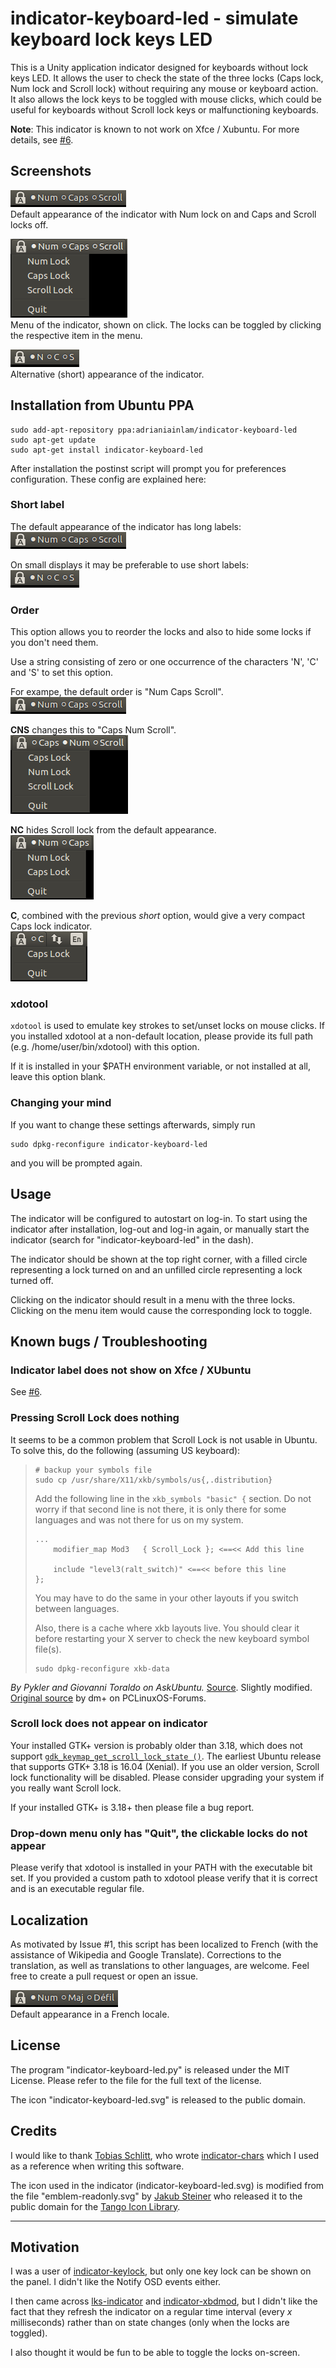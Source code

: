 # indicator-keyboard-led - simulate keyboard lock keys LED

This is a Unity application indicator designed for keyboards without lock
keys LED. It allows the user to check the state of the three locks (Caps lock,
Num lock and Scroll lock) without requiring any mouse or keyboard action. It
also allows the lock keys to be toggled with mouse clicks, which could be
useful for keyboards without Scroll lock keys or malfunctioning keyboards.

**Note**: This indicator is known to not work on Xfce / Xubuntu.
For more details, see [#6](https://github.com/adrianiainlam/indicator-keyboard-led/issues/6).

## Screenshots

![indicator default][sc1]  
Default appearance of the indicator with Num lock on and Caps and Scroll locks
off.

![indicator menu][sc2]  
Menu of the indicator, shown on click. The locks can be toggled by clicking
the respective item in the menu.

![indicator short][sc3]  
Alternative (short) appearance of the indicator.

## Installation from Ubuntu PPA

    sudo add-apt-repository ppa:adrianiainlam/indicator-keyboard-led
    sudo apt-get update
    sudo apt-get install indicator-keyboard-led

After installation the postinst script will prompt you for preferences
configuration. These config are explained here:

### Short label

The default appearance of the indicator has long labels:  
![⚫Num ⚫Caps ⚫Scroll][sc1]

On small displays it may be preferable to use short labels:  
![⚫N ⚫C ⚫S][sc3]

### Order

This option allows you to reorder the locks and also to hide
some locks if you don't need them.

Use a string consisting of zero or one occurrence of the
characters 'N', 'C' and 'S' to set this option.

For exampe, the default order is "Num Caps Scroll".  
![⚫Num ⚫Caps ⚫Scroll][sc1]

**CNS** changes this to "Caps Num Scroll".  
![⚫Caps ⚫Num ⚫Scroll][sc4]

**NC** hides Scroll lock from the default appearance.  
![⚫Num ⚫Caps][sc5]

**C**, combined with the previous *short* option,
would give a very compact Caps lock indicator.  
![⚫C][sc6]

[sc1]: screenshots/sc1.png
[sc2]: screenshots/sc2.png
[sc3]: screenshots/sc3.png
[sc4]: screenshots/sc4.png
[sc5]: screenshots/sc5.png
[sc6]: screenshots/sc6.png

### xdotool

`xdotool` is used to emulate key strokes to set/unset locks on mouse clicks.
If you installed xdotool at a non-default location, please provide its full
path (e.g. /home/user/bin/xdotool) with this option.

If it is installed in your $PATH environment variable, or not installed at
all, leave this option blank.

### Changing your mind

If you want to change these settings afterwards, simply run

    sudo dpkg-reconfigure indicator-keyboard-led

and you will be prompted again.

## Usage

The indicator will be configured to autostart on log-in. To start using the
indicator after installation, log-out and log-in again, or manually start
the indicator (search for "indicator-keyboard-led" in the dash).

The indicator should be shown at the top right corner, with a filled circle
representing a lock turned on and an unfilled circle representing a lock
turned off.

Clicking on the indicator should result in a menu with the three locks.
Clicking on the menu item would cause the corresponding lock to toggle.

## Known bugs / Troubleshooting

### Indicator label does not show on Xfce / XUbuntu

See [#6](https://github.com/adrianiainlam/indicator-keyboard-led/issues/6).

### Pressing Scroll Lock does nothing

It seems to be a common problem that Scroll Lock is not usable in Ubuntu.
To solve this, do the following (assuming US keyboard):

 >     # backup your symbols file
 >     sudo cp /usr/share/X11/xkb/symbols/us{,.distribution} 
 >
 > Add the following line in the `xkb_symbols "basic" {` section. Do not worry
 > if that second line is not there, it is only there for some languages and
 > was not there for us on my system.
 >
 >     ...
 >         modifier_map Mod3   { Scroll_Lock }; <==<< Add this line
 > 
 >         include "level3(ralt_switch)" <==<< before this line
 >     };
 >
 >
 > You may have to do the same in your other layouts if you switch between
 > languages.
 >
 > Also, there is a cache where xkb layouts live. You should clear it before
 > restarting your X server to check the new keyboard symbol file(s).
 >
 >     sudo dpkg-reconfigure xkb-data

*By Pykler and Giovanni Toraldo on AskUbuntu.* [Source][quotesrc]. Slightly
modified. [Original source][origsrc] by dm+ on PCLinuxOS-Forums.

[origsrc]: http://www.pclinuxos.com/forum/index.php/topic,125690.msg1052201.html?PHPSESSID=2qsv83lve6dgd0ivq14bfcjc30#msg1052201
[quotesrc]: http://askubuntu.com/a/597757/274080

### Scroll lock does not appear on indicator

Your installed GTK+ version is probably older than 3.18, which
does not support [`gdk_keymap_get_scroll_lock_state ()`][gtkdoc-scroll].
The earliest Ubuntu release that supports GTK+ 3.18 is 16.04 (Xenial).
If you use an older version, Scroll lock functionality will be disabled.
Please consider upgrading your system if you really want Scroll lock.

If your installed GTK+ is 3.18+ then please file a bug report.

[gtkdoc-scroll]: https://developer.gnome.org/gdk3/stable/gdk3-Keyboard-Handling.html#gdk-keymap-get-scroll-lock-state

### Drop-down menu only has "Quit", the clickable locks do not appear

Please verify that xdotool is installed in your PATH with the executable
bit set. If you provided a custom path to xdotool please verify that it
is correct and is an executable regular file.

## Localization

As motivated by Issue #1, this script has been localized to French (with
the assistance of Wikipedia and Google Translate). Corrections to the
translation, as well as translations to other languages, are welcome.
Feel free to create a pull request or open an issue.

![indicator default, French locale][sc7]  
Default appearance in a French locale.

[sc7]: screenshots/sc7.png

## License

The program "indicator-keyboard-led.py" is released under the MIT License.
Please refer to the file for the full text of the license.

The icon "indicator-keyboard-led.svg" is released to the public domain.

## Credits

I would like to thank [Tobias Schlitt](https://github.com/tobyS), who wrote
[indicator-chars](https://github.com/tobyS/indicator-chars) which I used
as a reference when writing this software.

The icon used in the indicator (indicator-keyboard-led.svg) is modified
from the file "emblem-readonly.svg" by
[Jakub Steiner](http://jimmac.musichall.cz)
who released it to the public domain for the
[Tango Icon Library](http://tango.freedesktop.org/Tango_Icon_Library).

---

## Motivation

I was a user of [indicator-keylock][ind-kl], but only one key lock can be shown
on the panel. I didn't like the Notify OSD events either.

I then came across [lks-indicator][lks] and [indicator-xbdmod][xbdmod], but
I didn't like the fact that they refresh the indicator on a regular time
interval (every *x* milliseconds) rather than on state changes (only when
the locks are toggled).

I also thought it would be fun to be able to toggle the locks on-screen.

[ind-kl]: https://launchpad.net/~tsbarnes/+archive/ubuntu/indicator-keylock
[lks]: https://github.com/SergKolo/lks-indicator
[xbdmod]: https://github.com/sneetsher/indicator-xkbmod
